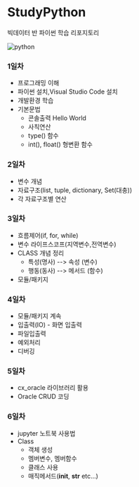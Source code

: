# StudyPython
빅데이터 반 파이썬 학습 리포지토리

![python]( https://th.bing.com/th/id/R.72595c6fa3b48128eed32338fd275fcc?rik=7pq%2fT1ytW7j7cw&riu=http%3a%2f%2fblogthumb2.naver.net%2fMjAxNzAyMTNfMjEg%2fMDAxNDg2OTcxNzM3NTE5.FKqf5HaO1eoFhgXkGE2jXVKKQ-jVdwXho4N8cIU6L-Ig.KOSZAUeaSF3L8rh1kjDgoQUDuFg5pEX6EsZKJ4lmASEg.JPEG.acornedu%2f01_%25C7%25C1%25B7%ce%b1%d7%b7%25A1%25B9%d6%be%25F0%25BE%25EE.jpg%3ftype%3dw2&ehk=QKPTGAikao7anjhSMsaPWHCoUouc0jOxfTxNuuDCQdE%3d&risl=&pid=ImgRaw&r=0 )

### 1일차 
- 프로그래밍 이해
- 파이썬 설치,Visual Studio Code 설치
- 개발환경 학습
- 기본문법
  - 콘솔출력 Hello World
  - 사칙연산
  - type() 함수
  - int(), float() 형변환 함수 

### 2일차
 - 변수 개념
 - 자료구조(list, tuple, dictionary, Set(대충))
 - 각 자료구조별 연산

### 3일차
 - 흐름제어(if, for, while)
 - 변수 라이프스코프(지역변수,전역변수)
 - CLASS 개념 정리
   - 특성(명사) --> 속성 (변수)
   - 행동(동사) --> 메서드 (함수)
 - 모듈/패키지 

 ### 4일차 
 - 모듈/패키지 계속 
 - 입출력(IO) - 화면 입출력
 - 파일입출력
 - 예외처리
 - 디버깅

### 5일차
 - cx_oracle 라이브러리 활용
 - Oracle CRUD 코딩 

 ### 6일차
 - jupyter 노트북 사용법
 - Class 
   - 객체 생성
   - 멤버변수, 멤버함수
   - 클래스 사용
   - 매직메서드(__init__, __str__ etc...)

